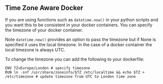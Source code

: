 ## Time Zone Aware Docker

If you are using functions such as `datetime.now()` in your python scripts and you want this to be consistent in your docker containers.
You can specify the timezone of your docker container.

Note `datetime.now()` provides an option to pass the timezone but if None is specified it uses the local timezone. In the case of a docker container
the local timezone is always UTC.

To change the timezone you can add the following to your dockerfile:

```docker
ENV TZ=Europe/London # specify timezone
RUN ln -snf /usr/share/zoneinfo/$TZ /etc/localtime && echo $TZ > /etc/timezone # update timezone from UTC to London time zone
```

